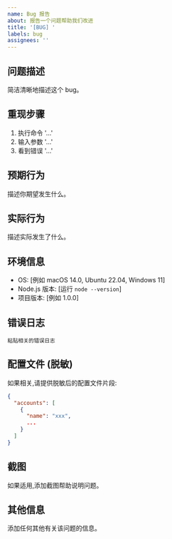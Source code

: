 ```yaml
---
name: Bug 报告
about: 报告一个问题帮助我们改进
title: '[BUG] '
labels: bug
assignees: ''
---
```


## 问题描述

简洁清晰地描述这个 bug。

## 重现步骤

1. 执行命令 '...'
2. 输入参数 '...'
3. 看到错误 '...'

## 预期行为

描述你期望发生什么。

## 实际行为

描述实际发生了什么。

## 环境信息

- OS: [例如 macOS 14.0, Ubuntu 22.04, Windows 11]
- Node.js 版本: [运行 `node --version`]
- 项目版本: [例如 1.0.0]

## 错误日志

```
粘贴相关的错误日志
```

## 配置文件 (脱敏)

如果相关,请提供脱敏后的配置文件片段:

```json
{
  "accounts": [
    {
      "name": "xxx",
      ...
    }
  ]
}
```

## 截图

如果适用,添加截图帮助说明问题。

## 其他信息

添加任何其他有关该问题的信息。
